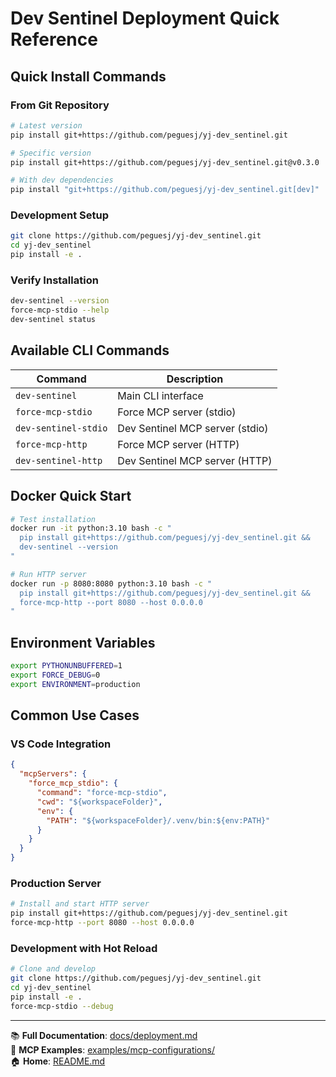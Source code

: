 # Dev Sentinel Deployment Quick Reference

## Quick Install Commands

### From Git Repository
```bash
# Latest version
pip install git+https://github.com/peguesj/yj-dev_sentinel.git

# Specific version
pip install git+https://github.com/peguesj/yj-dev_sentinel.git@v0.3.0

# With dev dependencies
pip install "git+https://github.com/peguesj/yj-dev_sentinel.git[dev]"
```

### Development Setup
```bash
git clone https://github.com/peguesj/yj-dev_sentinel.git
cd yj-dev_sentinel
pip install -e .
```

### Verify Installation
```bash
dev-sentinel --version
force-mcp-stdio --help
dev-sentinel status
```

## Available CLI Commands

| Command | Description |
|---------|-------------|
| `dev-sentinel` | Main CLI interface |
| `force-mcp-stdio` | Force MCP server (stdio) |
| `dev-sentinel-stdio` | Dev Sentinel MCP server (stdio) |
| `force-mcp-http` | Force MCP server (HTTP) |
| `dev-sentinel-http` | Dev Sentinel MCP server (HTTP) |

## Docker Quick Start

```bash
# Test installation
docker run -it python:3.10 bash -c "
  pip install git+https://github.com/peguesj/yj-dev_sentinel.git &&
  dev-sentinel --version
"

# Run HTTP server
docker run -p 8080:8080 python:3.10 bash -c "
  pip install git+https://github.com/peguesj/yj-dev_sentinel.git &&
  force-mcp-http --port 8080 --host 0.0.0.0
"
```

## Environment Variables

```bash
export PYTHONUNBUFFERED=1
export FORCE_DEBUG=0
export ENVIRONMENT=production
```

## Common Use Cases

### VS Code Integration
```json
{
  "mcpServers": {
    "force_mcp_stdio": {
      "command": "force-mcp-stdio",
      "cwd": "${workspaceFolder}",
      "env": {
        "PATH": "${workspaceFolder}/.venv/bin:${env:PATH}"
      }
    }
  }
}
```

### Production Server
```bash
# Install and start HTTP server
pip install git+https://github.com/peguesj/yj-dev_sentinel.git
force-mcp-http --port 8080 --host 0.0.0.0
```

### Development with Hot Reload
```bash
# Clone and develop
git clone https://github.com/peguesj/yj-dev_sentinel.git
cd yj-dev_sentinel
pip install -e .
force-mcp-stdio --debug
```

---

📚 **Full Documentation**: [docs/deployment.md](./deployment.md)  
🔧 **MCP Examples**: [examples/mcp-configurations/](../examples/mcp-configurations/)  
🏠 **Home**: [README.md](../README.md)
